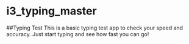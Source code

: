 # i3_typing_master
##Typing Test
This is a basic typing test app to check your speed and accuracy. Just start typing and see how fast you can go!